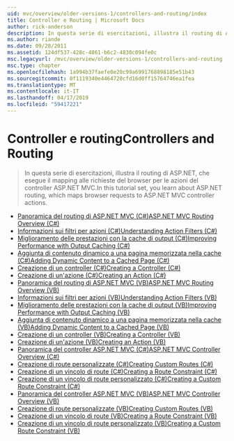 ```yaml
---
uid: mvc/overview/older-versions-1/controllers-and-routing/index
title: Controller e Routing | Microsoft Docs
author: rick-anderson
description: In questa serie di esercitazioni, illustra il routing di ASP.NET, che esegue il mapping alle richieste del browser per le azioni del controller ASP.NET MVC.
ms.author: riande
ms.date: 09/28/2011
ms.assetid: 124df537-428c-4861-b6c2-4830c094fe0c
msc.legacyurl: /mvc/overview/older-versions-1/controllers-and-routing
msc.type: chapter
ms.openlocfilehash: 1a994b37faefe0e20c99a6991768898185e51b43
ms.sourcegitcommit: 0f1119340e4464720cfd16d0ff15764746ea1fea
ms.translationtype: MT
ms.contentlocale: it-IT
ms.lasthandoff: 04/17/2019
ms.locfileid: "59417221"
---
```

# <a name="controllers-and-routing"></a><span data-ttu-id="6c038-103">Controller e routing</span><span class="sxs-lookup"><span data-stu-id="6c038-103">Controllers and Routing</span></span>

> <span data-ttu-id="6c038-104">In questa serie di esercitazioni, illustra il routing di ASP.NET, che esegue il mapping alle richieste del browser per le azioni del controller ASP.NET MVC.</span><span class="sxs-lookup"><span data-stu-id="6c038-104">In this tutorial set, you learn about ASP.NET routing, which maps browser requests to ASP.NET MVC controller actions.</span></span>


- [<span data-ttu-id="6c038-105">Panoramica del routing di ASP.NET MVC (C#)</span><span class="sxs-lookup"><span data-stu-id="6c038-105">ASP.NET MVC Routing Overview (C#)</span></span>](asp-net-mvc-routing-overview-cs.md)
- [<span data-ttu-id="6c038-106">Informazioni sui filtri per azioni (C#)</span><span class="sxs-lookup"><span data-stu-id="6c038-106">Understanding Action Filters (C#)</span></span>](understanding-action-filters-cs.md)
- [<span data-ttu-id="6c038-107">Miglioramento delle prestazioni con la cache di output (C#)</span><span class="sxs-lookup"><span data-stu-id="6c038-107">Improving Performance with Output Caching (C#)</span></span>](improving-performance-with-output-caching-cs.md)
- [<span data-ttu-id="6c038-108">Aggiunta di contenuto dinamico a una pagina memorizzata nella cache (C#)</span><span class="sxs-lookup"><span data-stu-id="6c038-108">Adding Dynamic Content to a Cached Page (C#)</span></span>](adding-dynamic-content-to-a-cached-page-cs.md)
- [<span data-ttu-id="6c038-109">Creazione di un controller (C#)</span><span class="sxs-lookup"><span data-stu-id="6c038-109">Creating a Controller (C#)</span></span>](creating-a-controller-cs.md)
- [<span data-ttu-id="6c038-110">Creazione di un'azione (C#)</span><span class="sxs-lookup"><span data-stu-id="6c038-110">Creating an Action (C#)</span></span>](creating-an-action-cs.md)
- [<span data-ttu-id="6c038-111">Panoramica del routing di ASP.NET MVC (VB)</span><span class="sxs-lookup"><span data-stu-id="6c038-111">ASP.NET MVC Routing Overview (VB)</span></span>](asp-net-mvc-routing-overview-vb.md)
- [<span data-ttu-id="6c038-112">Informazioni sui filtri per azioni (VB)</span><span class="sxs-lookup"><span data-stu-id="6c038-112">Understanding Action Filters (VB)</span></span>](understanding-action-filters-vb.md)
- [<span data-ttu-id="6c038-113">Miglioramento delle prestazioni con la cache di output (VB)</span><span class="sxs-lookup"><span data-stu-id="6c038-113">Improving Performance with Output Caching (VB)</span></span>](improving-performance-with-output-caching-vb.md)
- [<span data-ttu-id="6c038-114">Aggiunta di contenuto dinamico a una pagina memorizzata nella cache (VB)</span><span class="sxs-lookup"><span data-stu-id="6c038-114">Adding Dynamic Content to a Cached Page (VB)</span></span>](adding-dynamic-content-to-a-cached-page-vb.md)
- [<span data-ttu-id="6c038-115">Creazione di un controller (VB)</span><span class="sxs-lookup"><span data-stu-id="6c038-115">Creating a Controller (VB)</span></span>](creating-a-controller-vb.md)
- [<span data-ttu-id="6c038-116">Creazione di un'azione (VB)</span><span class="sxs-lookup"><span data-stu-id="6c038-116">Creating an Action (VB)</span></span>](creating-an-action-vb.md)
- [<span data-ttu-id="6c038-117">Panoramica del controller ASP.NET MVC (C#)</span><span class="sxs-lookup"><span data-stu-id="6c038-117">ASP.NET MVC Controller Overview (C#)</span></span>](aspnet-mvc-controllers-overview-cs.md)
- [<span data-ttu-id="6c038-118">Creazione di route personalizzate (C#)</span><span class="sxs-lookup"><span data-stu-id="6c038-118">Creating Custom Routes (C#)</span></span>](creating-custom-routes-cs.md)
- [<span data-ttu-id="6c038-119">Creazione di un vincolo di route (C#)</span><span class="sxs-lookup"><span data-stu-id="6c038-119">Creating a Route Constraint (C#)</span></span>](creating-a-route-constraint-cs.md)
- [<span data-ttu-id="6c038-120">Creazione di un vincolo di route personalizzato (C#)</span><span class="sxs-lookup"><span data-stu-id="6c038-120">Creating a Custom Route Constraint (C#)</span></span>](creating-a-custom-route-constraint-cs.md)
- [<span data-ttu-id="6c038-121">Panoramica del controller ASP.NET MVC (VB)</span><span class="sxs-lookup"><span data-stu-id="6c038-121">ASP.NET MVC Controller Overview (VB)</span></span>](asp-net-mvc-controller-overview-vb.md)
- [<span data-ttu-id="6c038-122">Creazione di route personalizzate (VB)</span><span class="sxs-lookup"><span data-stu-id="6c038-122">Creating Custom Routes (VB)</span></span>](creating-custom-routes-vb.md)
- [<span data-ttu-id="6c038-123">Creazione di un vincolo di route (VB)</span><span class="sxs-lookup"><span data-stu-id="6c038-123">Creating a Route Constraint (VB)</span></span>](creating-a-route-constraint-vb.md)
- [<span data-ttu-id="6c038-124">Creazione di un vincolo di route personalizzato (VB)</span><span class="sxs-lookup"><span data-stu-id="6c038-124">Creating a Custom Route Constraint (VB)</span></span>](creating-a-custom-route-constraint-vb.md)

